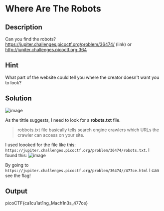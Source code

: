 # Where Are The Robots
## Description
Can you find the robots? https://jupiter.challenges.picoctf.org/problem/36474/ (link) or http://jupiter.challenges.picoctf.org:364
## Hint
What part of the website could tell you where the creator doesn't want you to look?
## Solution
![image](https://github.com/pixie-nukes/picoCTF/assets/94845416/fae73060-08ad-426d-a4af-75a8c5f4d5a6)


As the tittle suggests, I need to look for a **robots.txt** file.
> robbots.txt file basically tells search engine crawlers which URLs the crawler can access on your site.
> 
I used loooked for the file like this: `https://jupiter.challenges.picoctf.org/problem/36474/robots.txt`. I found this:
![image](https://github.com/pixie-nukes/picoCTF/assets/94845416/6967ed86-65f6-4787-ae3e-5c5dcf9a474f)


By going to `https://jupiter.challenges.picoctf.org/problem/36474//477ce.html`
I can see the flag!
## Output
picoCTF{ca1cu1at1ng_Mach1n3s_477ce}
